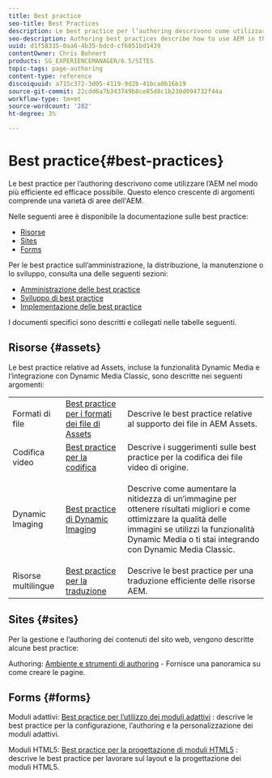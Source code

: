 ```yaml
---
title: Best practice
seo-title: Best Practices
description: Le best practice per l’authoring descrivono come utilizzare l’AEM nel modo più efficiente ed efficace possibile. Questo elenco crescente di argomenti comprende una varietà di aree dell'AEM.
seo-description: Authoring best practices describe how to use AEM in the most efficient and most effective way possible. This growing list of topics includes a variety of areas in AEM.
uuid: d1f58335-0aa6-4b35-bdcd-cf6051bd1439
contentOwner: Chris Bohnert
products: SG_EXPERIENCEMANAGER/6.5/SITES
topic-tags: page-authoring
content-type: reference
discoiquuid: a715c372-3d05-4119-9d2b-41bca0b16b19
source-git-commit: 22cdd6a7b343749b8ce85d8c1b230d094732f44a
workflow-type: tm+mt
source-wordcount: '282'
ht-degree: 3%

---
```



# Best practice{#best-practices}

Le best practice per l’authoring descrivono come utilizzare l’AEM nel modo più efficiente ed efficace possibile. Questo elenco crescente di argomenti comprende una varietà di aree dell&#39;AEM.

Nelle seguenti aree è disponibile la documentazione sulle best practice:

* [Risorse](#assets)
* [Sites](#sites)
* [Forms](#forms)

Per le best practice sull’amministrazione, la distribuzione, la manutenzione o lo sviluppo, consulta una delle seguenti sezioni:

* [Amministrazione delle best practice](/help/sites-administering/administer-best-practices.md)
* [Sviluppo di best practice](/help/sites-developing/best-practices.md)
* [Implementazione delle best practice](/help/sites-deploying/best-practices.md)

I documenti specifici sono descritti e collegati nelle tabelle seguenti.

## Risorse {#assets}

Le best practice relative ad Assets, incluse la funzionalità Dynamic Media e l’integrazione con Dynamic Media Classic, sono descritte nei seguenti argomenti:

<table>
 <tbody>
  <tr>
   <td>Formati di file</td>
   <td><a href="/help/assets/assets-file-format-best-practices.md">Best practice per i formati dei file di Assets</a></td>
   <td>Descrive le best practice relative al supporto dei file in AEM Assets.</td>
  </tr>
  <tr>
   <td>Codifica video</td>
   <td><a href="/help/assets/video.md#best-practices-for-encoding-videos">Best practice per la codifica</a></td>
   <td>Descrive i suggerimenti sulle best practice per la codifica dei file video di origine.</td>
  </tr>
  <tr>
   <td>Dynamic Imaging</td>
   <td><a href="/help/assets/best-practices-for-optimizing-the-quality-of-your-images.md">Best practice di Dynamic Imaging</a></td>
   <td><p>Descrive come aumentare la nitidezza di un’immagine per ottenere risultati migliori e come ottimizzare la qualità delle immagini se utilizzi la funzionalità Dynamic Media o ti stai integrando con Dynamic Media Classic. </p> </td>
  </tr>
  <tr>
   <td>Risorse multilingue</td>
   <td><a href="/help/assets/best-practices-for-translating-assets-efficiently.md">Best practice per la traduzione</a></td>
   <td>Descrive le best practice per una traduzione efficiente delle risorse AEM.</td>
  </tr>
 </tbody>
</table>

## Sites {#sites}

Per la gestione e l’authoring dei contenuti del sito web, vengono descritte alcune best practice:

Authoring: [Ambiente e strumenti di authoring](/help/sites-classic-ui-authoring/classic-page-author-env-tools.md) - Fornisce una panoramica su come creare le pagine.

## Forms {#forms}

Moduli adattivi: [Best practice per l’utilizzo dei moduli adattivi](/help/forms/using/adaptive-forms-best-practices.md) : descrive le best practice per la configurazione, l’authoring e la personalizzazione dei moduli adattivi.

Moduli HTML5: [Best practice per la progettazione di moduli HTML5](/help/forms/using/best-practices-for-html5-forms.md) : descrive le best practice per lavorare sul layout e la progettazione dei moduli HTML5.
